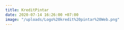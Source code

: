 ```yaml
---
title: KreditPintar
date: 2020-07-14 16:26:00 +07:00
image: "/uploads/Logo%20kredit%20pintar%20Web.png"
---
```


